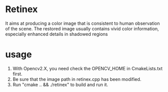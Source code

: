 # Retinex
It aims at producing a color image that is consistent to human observation of the scene. The restored image usually contains vivid color information, especially enhanced details in shadowed regions

# usage
1. With Opencv2.X, you need check the OPENCV_HOME in CmakeLists.txt first.
2. Be sure that the image path in retinex.cpp has been modified.
3. Run "cmake .. && ./retinex" to build and run it.
